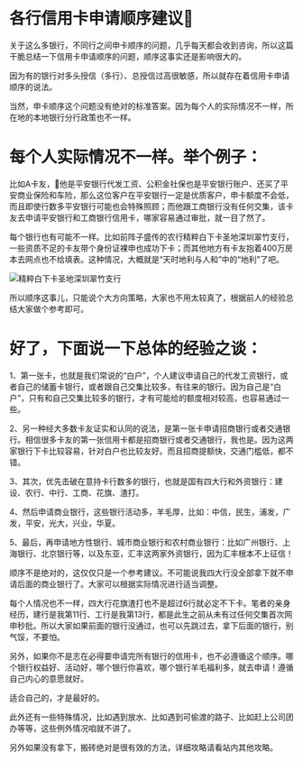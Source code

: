 # 各行信用卡申请顺序建议🎈

关于这么多银行，不同行之间申卡顺序的问题，几乎每天都会收到咨询，所以这篇干脆总结一下信用卡申请顺序的问题，顺序这事实还是影响很大的。

因为有的银行对多头授信（多行）、总授信过高很敏感，所以就存在着信用卡申请顺序的说法。

当然，申卡顺序这个问题没有绝对的标准答案。因为每个人的实际情况不一样，所在地的本地银行分行政策也不一样。

# 每个人实际情况不一样。举个例子：

比如A卡友，🎃他是平安银行代发工资、公积金社保也是平安银行账户、还买了平安商业保险和车险，那么这位客户在平安银行一定是优质客户，申卡额度不会低，而且即使行数多平安银行可能也会特殊照顾；而他跟工商银行没有任何交集，该卡友去申请平安银行和工商银行信用卡，哪家容易通过审批，就一目了然了。

每个银行也有可能不一样。比如前阵子盛传的农行精粹白下卡圣地深圳翠竹支行，一些资质不足的卡友带个身份证裸申也成功下卡；而其他地方有卡友抱着400万房本去网点也不给填表。这种情况，大概就是“天时地利与人和”中的“地利”了吧。

![精粹白下卡圣地深圳翠竹支行](https://docs.huangqiang.me/md_pic/yangmounet_20201113_01.webp)

所以顺序这事儿，只能说个大方向策略，大家也不用太较真了，根据前人的经验总结大家做个参考即可。

# 好了，下面说一下总体的经验之谈：

1、第一张卡，也就是我们常说的“白户”，个人建议申请自己的代发工资银行，或者自己的储蓄卡银行，或者跟自己交集比较多，有往来的银行。因为自己是“白户”，只有和自己交集比较多的银行，才有可能给的额度相对较高，也容易通过一些。

2、另一种经大多数卡友证实和认同的说法，是第一张卡申请招商银行或者交通银行。相信很多卡友的第一张信用卡都是招商银行或者交通银行，我也是。因为这两家银行下卡比较容易，针对白户也比较友好。而且招商提额快，交通门槛低，都不错。

3、其次，优先击破在意持卡行数多的银行，也就是国有四大行和外资银行：建设、农行、中行、工商、花旗、渣打。

4、然后申请商业银行，这些银行活动多，羊毛厚，比如：中信，民生，浦发，广发，平安，光大，兴业，华夏。

5、最后，再申请地方性银行、城市商业银行和农村商业银行：比如广州银行、上海银行、北京银行等，以及东亚，汇丰这两家外资银行，因为汇丰根本不上征信！

顺序不是绝对的，这仅仅只是一个参考建议。不可能说我四大行没全部拿下就不申请后面的商业银行了。大家可以根据实际情况进行适当调整。

每个人情况也不一样，四大行花旗渣打也不是超过6行就必定不下卡。笔者的亲身经历，建行是我第11行、工行是我第13行，都是此生之前从未有过任何交集首次网申秒批。所以大家如果前面的银行没通过，也可以先跳过去，拿下后面的银行，别气馁，不要怕。

另外，如果你不是志在必得要申请完所有银行的信用卡，也不必遵循这个顺序。哪个银行权益好、活动好，哪个银行你喜欢，哪个银行羊毛福利多，就去申请！遵循自己内心的意愿就好。

适合自己的，才是最好的。

此外还有一些特殊情况，比如遇到放水、比如遇到可偷渡的路子、比如赶上公司团办等等，这些例外情况咱就不讲了。

另外如果没有拿下，搬砖绝对是很有效的方法，详细攻略请看站内其他攻略。